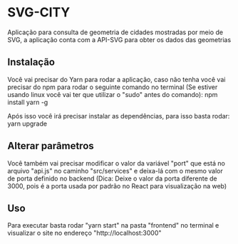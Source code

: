 # SVG-CITY

Aplicação para consulta de geometria de cidades mostradas por meio de SVG, a aplicação conta com a API-SVG para obter os dados das geometrias

## Instalação

Você vai precisar do Yarn para rodar a aplicação, caso não tenha você vai precisar do npm para rodar o seguinte comando no terminal (Se estiver usando linux você vai ter que utilizar o "sudo" antes do comando): npm install yarn -g

Após isso você irá precisar instalar as dependências, para isso basta rodar: yarn upgrade

## Alterar parâmetros

Você também vai precisar modificar o valor da variável "port" que está no arquivo "api.js" no caminho "src/services" e deixa-lá com o mesmo valor de porta definido no backend (Dica: Deixe o valor da porta diferente de 3000, pois é a porta usada por padrão no React para visualização na web)

## Uso

Para executar basta rodar "yarn start" na pasta "frontend" no terminal e visualizar o site no endereço "http://localhost:3000"